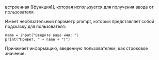 встроенная [[функция]], которая используется для получения ввода от пользователя.

Имеет необязательный параметр prompt, который представляет собой подсказку для пользователя:
```
name = input("Введите ваше имя: ")
print("Привет, " + name + "!")

```

Принимает информацию, введенную пользователем, как строковое значение.